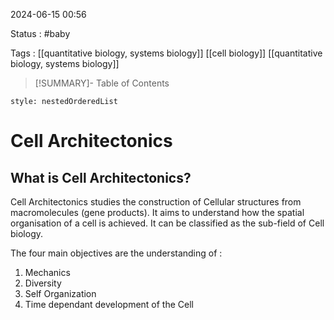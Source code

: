 2024-06-15 00:56

Status : #baby

Tags : [[quantitative biology, systems biology]] [[cell biology]] [[quantitative biology, systems biology]]


>[!SUMMARY]- Table of Contents
```table-of-contents
style: nestedOrderedList
```

# Cell Architectonics
## What is Cell Architectonics?

Cell Architectonics studies the construction of Cellular structures from macromolecules (gene products). It aims to understand how the spatial organisation of a cell is achieved. It can be classified as the sub-field of Cell biology. 

The four main objectives are the understanding of :
1. Mechanics
2. Diversity
3. Self Organization
4. Time dependant development of the Cell

